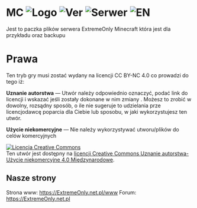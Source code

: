 # MC ![Logo](https://img.shields.io/discord/708763412670447694?color=blue&label=Discord&logo=Discord) ![Ver](https://img.shields.io/github/v/release/ExtremeOnly/MC?color=darkgreen&label=Ver&logo=Github) ![Serwer](https://img.shields.io/uptimerobot/status/m783941685-9cf0d370ad4beaa5bb4bb1a9?logo=microsoft&logoColor=blue) ![EN](https://img.shields.io/static/v1?label=EN&message=Readme&color=blue?link=https://github.com/ExtremeOnly/MC/blob/master/README.en.md&link=https://github.com/ExtremeOnly/MC/blob/master/README.en.md?style=flat&logo=github)
Jest to paczka plików serwera ExtremeOnly Minecraft która jest dla przykładu oraz backupu

# Prawa
Ten tryb gry musi zostać wydany na licencji CC BY-NC 4.0 co prowadzi do tego iż: 

**Uznanie autorstwa** — Utwór należy odpowiednio oznaczyć, podać link do licencji i wskazać jeśli zostały dokonane w nim zmiany . Możesz to zrobić w dowolny, rozsądny sposób, o ile nie sugeruje to udzielania prze licencjodawcę poparcia dla Ciebie lub sposobu, w jaki wykorzystujesz ten utwór.

**Użycie niekomercyjne** — Nie należy wykorzystywać utworu/plików do celów komercyjnych

<a rel="license" href="http://creativecommons.org/licenses/by-nc/4.0/"><img alt="Licencja Creative Commons" style="border-width:0" src="https://i.creativecommons.org/l/by-nc/4.0/88x31.png" /></a><br />Ten utwór jest dostępny na <a rel="license" href="http://creativecommons.org/licenses/by-nc/4.0/">licencji Creative Commons Uznanie autorstwa-Użycie niekomercyjne 4.0 Międzynarodowe</a>.

## Nasze strony

Strona www: https://ExtremeOnly.net.pl/www
Forum: https://ExtremeOnly.net.pl


